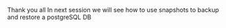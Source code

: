 Thank you all
In next session we will see how to use snapshots to backup and restore a postgreSQL DB
